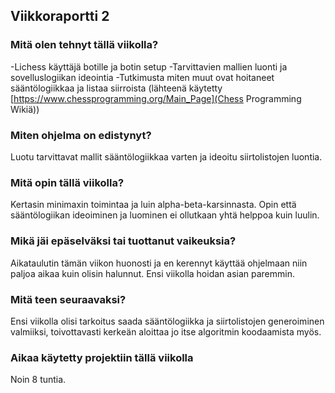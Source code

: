 ## Viikkoraportti 2

### Mitä olen tehnyt tällä viikolla?

-Lichess käyttäjä botille ja botin setup
-Tarvittavien mallien luonti ja sovelluslogiikan ideointia
-Tutkimusta miten muut ovat hoitaneet sääntölogiikkaa ja listaa siirroista (lähteenä käytetty [https://www.chessprogramming.org/Main_Page](Chess Programming Wikiä))

### Miten ohjelma on edistynyt?

Luotu tarvittavat mallit sääntölogiikkaa varten ja ideoitu siirtolistojen luontia.

### Mitä opin tällä viikolla?

Kertasin minimaxin toimintaa ja luin alpha-beta-karsinnasta. Opin että sääntölogiikan ideoiminen ja luominen ei ollutkaan yhtä helppoa kuin luulin.

### Mikä jäi epäselväksi tai tuottanut vaikeuksia?

Aikataulutin tämän viikon huonosti ja en kerennyt käyttää ohjelmaan niin paljoa aikaa kuin olisin halunnut. Ensi viikolla hoidan asian paremmin.

### Mitä teen seuraavaksi?

Ensi viikolla olisi tarkoitus saada sääntölogiikka ja siirtolistojen generoiminen valmiiksi, toivottavasti kerkeän aloittaa jo itse algoritmin koodaamista myös.

### Aikaa käytetty projektiin tällä viikolla

Noin 8 tuntia.
